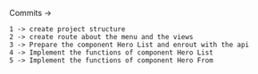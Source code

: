 Commits -> 

    1 -> create project structure
    2 -> create route about the menu and the views
    3 -> Prepare the component Hero List and enrout with the api
    4 -> Implement the functions of component Hero List 
    5 -> Implement the functions of component Hero From